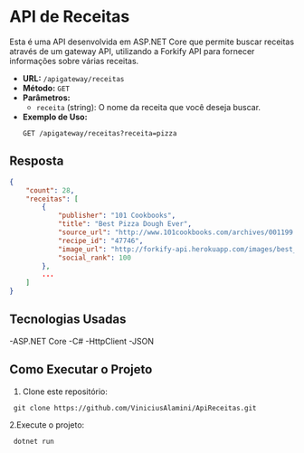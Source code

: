 # API de Receitas

Esta é uma API desenvolvida em ASP.NET Core que permite buscar receitas através de um gateway API, utilizando a Forkify API para fornecer informações sobre várias receitas.


- **URL:** `/apigateway/receitas`
- **Método:** `GET`
- **Parâmetros:**
  - `receita` (string): O nome da receita que você deseja buscar.
- **Exemplo de Uso:**
  ```http
  GET /apigateway/receitas?receita=pizza
  ```
## Resposta
```Json
{
    "count": 28,
    "receitas": [
        {
            "publisher": "101 Cookbooks",
            "title": "Best Pizza Dough Ever",
            "source_url": "http://www.101cookbooks.com/archives/001199.html",
            "recipe_id": "47746",
            "image_url": "http://forkify-api.herokuapp.com/images/best_pizza_dough_recipe1b20.jpg",
            "social_rank": 100
        },
        ...
    ]
}

```

## Tecnologias Usadas
-ASP.NET Core
-C#
-HttpClient
-JSON

## Como Executar o Projeto
1. Clone este repositório:
```terminal
 git clone https://github.com/ViniciusAlamini/ApiReceitas.git
```
2.Execute o projeto:
```terminal
 dotnet run
```
